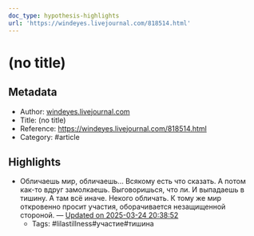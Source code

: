 ```yaml
---
doc_type: hypothesis-highlights
url: 'https://windeyes.livejournal.com/818514.html'
---
```

# (no title)

## Metadata
- Author: [windeyes.livejournal.com]()
- Title: (no title)
- Reference: https://windeyes.livejournal.com/818514.html
- Category: #article

## Highlights
- Обличаешь мир, обличаешь... Всякому есть что сказать. А потом как-то вдруг замолкаешь. Выговоришься, что ли. И выпадаешь в тишину. А там всё иначе. Некого обличать. К тому же мир откровенно просит участия, оборачивается незащищенной стороной. — [Updated on 2025-03-24 20:38:52](https://hyp.is/2inXgAjWEfC3MCeEsNSlQw/windeyes.livejournal.com/818514.html)
   - Tags: #lilastillness#участие#тишина
